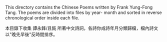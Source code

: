 This directory contains the Chinese Poems written by Frank Yung-Fong Tang. The poems are divided into files by year- month and sorted in reverse chronological order inside each file. 

本目錄下收集 譚永鋒/且鈍 所著中文詩詞，各詩你成詩年月分類歸檔，檔內詩文以"晚先早後"反時間排序。
